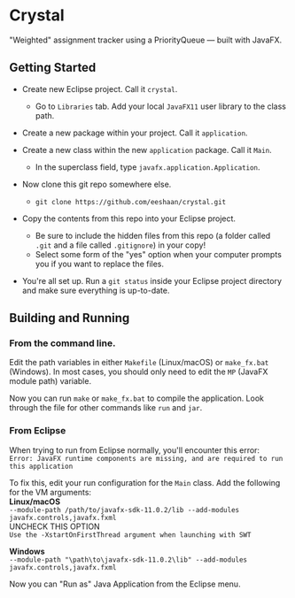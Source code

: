 # Crystal
"Weighted" assignment tracker using a PriorityQueue — built with JavaFX.

## Getting Started
- Create new Eclipse project. Call it `crystal`.
  - Go to `Libraries` tab. Add your local `JavaFX11` user library to the class path.
- Create a new package within your project. Call it `application`.
- Create a new class within the new `application` package. Call it `Main`.
  - In the superclass field, type `javafx.application.Application`.
  
- Now clone this git repo somewhere else.
  - `git clone https://github.com/eeshaan/crystal.git`
- Copy the contents from this repo into your Eclipse project.
  - Be sure to include the hidden files from this repo (a folder called `.git` and a file called `.gitignore`) in your copy!
  - Select some form of the "yes" option when your computer prompts you if you want to replace the files.
 - You're all set up. Run a `git status` inside your Eclipse project directory and make sure everything is up-to-date.
 
## Building and Running
### From the command line.
Edit the path variables in either `Makefile` (Linux/macOS) or `make_fx.bat` (Windows). In most cases, you should only need to edit the `MP` (JavaFX module path) variable.
 
Now you can run `make` or `make_fx.bat` to compile the application. Look through the file for other commands like `run` and `jar`.

### From Eclipse
When trying to run from Eclipse normally, you'll encounter this error:  
`Error: JavaFX runtime components are missing, and are required to run this application`

To fix this, edit your run configuration for the `Main` class. Add the following for the VM arguments:  
**Linux/macOS**  
`--module-path /path/to/javafx-sdk-11.0.2/lib --add-modules javafx.controls,javafx.fxml`  
UNCHECK THIS OPTION  
`Use the -XstartOnFirstThread argument when launching with SWT`

**Windows**  
`--module-path "\path\to\javafx-sdk-11.0.2\lib" --add-modules javafx.controls,javafx.fxml`

Now you can "Run as" Java Application from the Eclipse menu.
